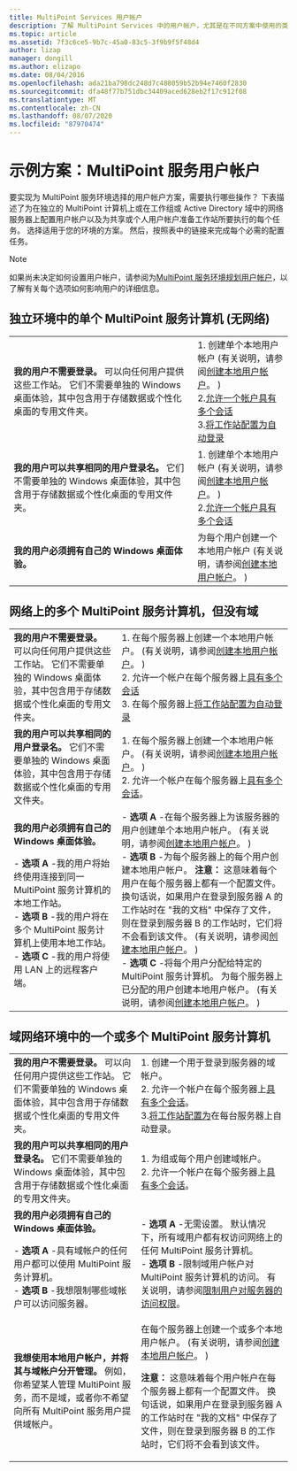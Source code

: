 ```yaml
---
title: MultiPoint Services 用户帐户
description: 了解 MultiPoint Services 中的用户帐户，尤其是在不同方案中使用的类型
ms.topic: article
ms.assetid: 7f3c6ce5-9b7c-45a0-83c5-3f9b9f5f48d4
author: lizap
manager: dongill
ms.author: elizapo
ms.date: 08/04/2016
ms.openlocfilehash: ada21ba798dc248d7c488059b52b94e7460f2830
ms.sourcegitcommit: dfa48f77b751dbc34409aced628eb2f17c912f08
ms.translationtype: MT
ms.contentlocale: zh-CN
ms.lasthandoff: 08/07/2020
ms.locfileid: "87970474"
---
```

# <a name="example-scenarios-multipoint-services-user-accounts"></a>示例方案：MultiPoint 服务用户帐户
要实现为 MultiPoint 服务环境选择的用户帐户方案，需要执行哪些操作？ 下表描述了为在独立的 MultiPoint 计算机上或在工作组或 Active Directory 域中的网络服务器上配置用户帐户以及为共享或个人用户帐户准备工作站所要执行的每个任务。 选择适用于您的环境的方案。 然后，按照表中的链接来完成每个必需的配置任务。

> [!NOTE]
> 如果尚未决定如何设置用户帐户，请参阅为[MultiPoint 服务环境规划用户帐户](Plan-user-accounts-for-your-MultiPoint-services-environment.md)，以了解有关每个选项如何影响用户的详细信息。

## <a name="single-multipoint-services-computer-in-a-stand-alone-environment-no-network"></a>独立环境中的单个 MultiPoint 服务计算机 (无网络) 

|||
|-|-|
|**我的用户不需要登录。** 可以向任何用户提供这些工作站。 它们不需要单独的 Windows 桌面体验，其中包含用于存储数据或个性化桌面的专用文件夹。|1. 创建单个本地用户帐户 (有关说明，请参阅[创建本地用户帐户](Create-local-user-accounts.md)。 ) <br />2.[允许一个帐户具有多个会话](Allow-one-account-to-have-multiple-sessions.md)<br />3.[将工作站配置为自动登录](Configure-stations-for-automatic-logon.md)|
|**我的用户可以共享相同的用户登录名。** 它们不需要单独的 Windows 桌面体验，其中包含用于存储数据或个性化桌面的专用文件夹。|1. 创建单个本地用户帐户 (有关说明，请参阅[创建本地用户帐户](Create-local-user-accounts.md)。 ) <br />2.[允许一个帐户具有多个会话](Allow-one-account-to-have-multiple-sessions.md)|
|**我的用户必须拥有自己的 Windows 桌面体验。**|为每个用户创建一个本地用户帐户 (有关说明，请参阅[创建本地用户帐户](Create-local-user-accounts.md)。 ) |

## <a name="multiple-multipoint-services-computers-on-a-network-but-with-no-domain"></a>网络上的多个 MultiPoint 服务计算机，但没有域

|||
|-|-|
|**我的用户不需要登录。** 可以向任何用户提供这些工作站。 它们不需要单独的 Windows 桌面体验，其中包含用于存储数据或个性化桌面的专用文件夹。|1. 在每个服务器上创建一个本地用户帐户。  (有关说明，请参阅[创建本地用户帐户](Create-local-user-accounts.md)。 ) <br />2. 允许一个帐户在每个服务器上[具有多个会话](Allow-one-account-to-have-multiple-sessions.md)<br />3. 在每个服务器上[将工作站配置为自动登录](Configure-stations-for-automatic-logon.md)|
|**我的用户可以共享相同的用户登录名。** 它们不需要单独的 Windows 桌面体验，其中包含用于存储数据或个性化桌面的专用文件夹。|1. 在每个服务器上创建一个本地用户帐户。  (有关说明，请参阅[创建本地用户帐户](Create-local-user-accounts.md)。 ) <br />2. 允许一个帐户在每个服务器上[具有多个会话](Allow-one-account-to-have-multiple-sessions.md)。|
|**我的用户必须拥有自己的 Windows 桌面体验。**<p>-   **选项 A** -我的用户将始终使用连接到同一 MultiPoint 服务计算机的本地工作站。<br />-   **选项 B** -我的用户将在多个 MultiPoint 服务计算机上使用本地工作站。<br />-   **选项 C** -我的用户将使用 LAN 上的远程客户端。|-   **选项 A** -在每个服务器上为该服务器的用户创建单个本地用户帐户。  (有关说明，请参阅[创建本地用户帐户](Create-local-user-accounts.md)。 ) <br />-   **选项 B** -为每个服务器上的每个用户创建本地用户帐户。 **注意：** 这意味着每个用户在每个服务器上都有一个配置文件。 换句话说，如果用户在登录到服务器 A 的工作站时在 "我的文档" 中保存了文件，则在登录到服务器 B 的工作站时，它们将不会看到该文件。  (有关说明，请参阅[创建本地用户帐户](Create-local-user-accounts.md)。 ) <br />-   **选项 C** -将每个用户分配给特定的 MultiPoint 服务计算机。 为每个服务器上已分配的用户创建本地用户帐户。  (有关说明，请参阅[创建本地用户帐户](Create-local-user-accounts.md)。 ) |

## <a name="one-or-more-multipoint-services-computers-in-a-domain-network-environment"></a>域网络环境中的一个或多个 MultiPoint 服务计算机

|||
|-|-|
|**我的用户不需要登录。** 可以向任何用户提供这些工作站。 它们不需要单独的 Windows 桌面体验，其中包含用于存储数据或个性化桌面的专用文件夹。|1. 创建一个用于登录到服务器的域帐户。<br />2. 允许一个帐户在每个服务器上[具有多个会话](Allow-one-account-to-have-multiple-sessions.md)。<br />3.[将工作站配置为](Configure-stations-for-automatic-logon.md)在每台服务器上自动登录。|
|**我的用户可以共享相同的用户登录名。** 它们不需要单独的 Windows 桌面体验，其中包含用于存储数据或个性化桌面的专用文件夹。|1. 为组或每个用户创建域帐户。<br />2. 允许一个帐户在每个服务器上[具有多个会话](Allow-one-account-to-have-multiple-sessions.md)。|
|**我的用户必须拥有自己的 Windows 桌面体验。**<p>-   **选项 A** -具有域帐户的任何用户都可以使用 MultiPoint 服务计算机。<br />-   **选项 B** -我想限制哪些域帐户可以访问服务器。|-   **选项 A** -无需设置。 默认情况下，所有域用户都有权访问网络上的任何 MultiPoint 服务计算机。<br />-   **选项 B** -限制域用户帐户对 MultiPoint 服务计算机的访问。 有关说明，请参阅[限制用户对服务器的访问权限](limit-users--access-to-the-server-in-multipoint-services.md)。|
|**我想使用本地用户帐户，并将其与域帐户分开管理。** 例如，你希望某人管理 MultiPoint 服务，而不是域，或者你不希望向所有 MultiPoint 服务用户提供域帐户。|在每个服务器上创建一个或多个本地用户帐户。  (有关说明，请参阅[创建本地用户帐户](Create-local-user-accounts.md)。 ) <p>**注意：** 这意味着每个用户帐户在每个服务器上都有一个配置文件。 换句话说，如果用户在登录到服务器 A 的工作站时在 "我的文档" 中保存了文件，则在登录到服务器 B 的工作站时，它们将不会看到该文件。|